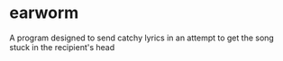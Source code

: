 # earworm
A program designed to send catchy lyrics in an attempt to get the song stuck in the recipient's head
